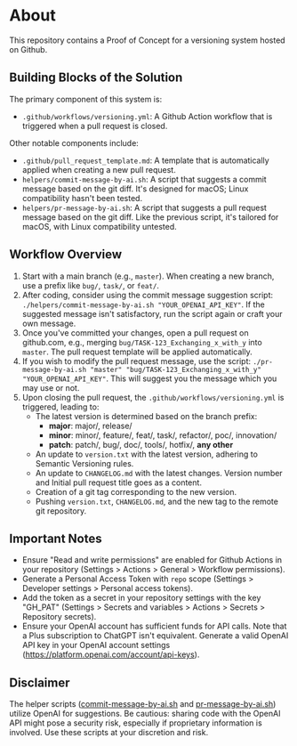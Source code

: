 # About

This repository contains a Proof of Concept for a versioning system hosted on Github.

## Building Blocks of the Solution

The primary component of this system is:

- `.github/workflows/versioning.yml`: A Github Action workflow that is triggered when a pull request is closed.

Other notable components include:

- `.github/pull_request_template.md`: A template that is automatically applied when creating a new pull request.
- `helpers/commit-message-by-ai.sh`: A script that suggests a commit message based on the git diff. It's designed for macOS; Linux compatibility hasn't been tested.
- `helpers/pr-message-by-ai.sh`: A script that suggests a pull request message based on the git diff. Like the previous script, it's tailored for macOS, with Linux compatibility untested.

## Workflow Overview

1. Start with a main branch (e.g., `master`). When creating a new branch, use a prefix like `bug/`, `task/`, or `feat/`.
2. After coding, consider using the commit message suggestion script: `./helpers/commit-message-by-ai.sh "YOUR_OPENAI_API_KEY"`. If the suggested message isn't satisfactory, run the script again or craft your own message.
3. Once you've committed your changes, open a pull request on github.com, e.g., merging `bug/TASK-123_Exchanging_x_with_y` into `master`. The pull request template will be applied automatically.
4. If you wish to modify the pull request message, use the script: `./pr-message-by-ai.sh "master" "bug/TASK-123_Exchanging_x_with_y" "YOUR_OPENAI_API_KEY"`. This will suggest you the message which you may use or not.
5. Upon closing the pull request, the `.github/workflows/versioning.yml` is triggered, leading to:
    - The latest version is determined based on the branch prefix:
      - **major**: major/, release/
      - **minor**: minor/, feature/, feat/, task/, refactor/, poc/, innovation/
      - **patch**: patch/, bug/, doc/, tools/, hotfix/, **any other**
    - An update to `version.txt` with the latest version, adhering to Semantic Versioning rules.
    - An update to `CHANGELOG.md` with the latest changes. Version number and Initial pull request title goes as a content.
    - Creation of a git tag corresponding to the new version.
    - Pushing `version.txt`, `CHANGELOG.md`, and the new tag to the remote git repository.

## Important Notes

- Ensure "Read and write permissions" are enabled for Github Actions in your repository (Settings > Actions > General > Workflow permissions).
- Generate a Personal Access Token with `repo` scope (Settings > Developer settings > Personal access tokens).
- Add the token as a secret in your repository settings with the key "GH_PAT" (Settings > Secrets and variables > Actions > Secrets > Repository secrets).
- Ensure your OpenAI account has sufficient funds for API calls. Note that a Plus subscription to ChatGPT isn't equivalent. Generate a valid OpenAI API key in your OpenAI account settings (https://platform.openai.com/account/api-keys).

## Disclaimer

The helper scripts ([commit-message-by-ai.sh](helpers%2Fcommit-message-by-ai.sh) and [pr-message-by-ai.sh](helpers%2Fpr-message-by-ai.sh)) utilize OpenAI for suggestions. Be cautious: sharing code with the OpenAI API might pose a security risk, especially if proprietary information is involved. Use these scripts at your discretion and risk.
